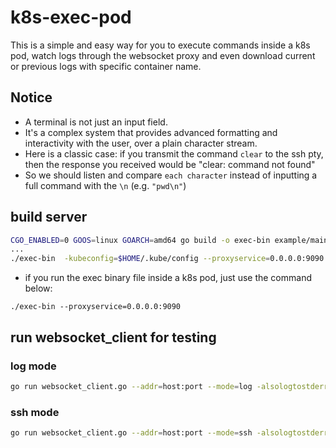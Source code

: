 # k8s-exec-pod
This is a simple and easy way for you to execute commands inside a k8s pod, watch logs through the websocket proxy and even download current or previous logs with specific container name.

## Notice
- A terminal is not just an input field. 
- It's a complex system that provides advanced formatting and interactivity with the user, over a plain character stream.
- Here is a classic case: if you transmit the command `clear` to the ssh pty, then the response you received would be "clear: command not found"
- So we should listen and compare `each character` instead of inputting a full command with the `\n` (e.g. `"pwd\n"`)

## build server
```sh
CGO_ENABLED=0 GOOS=linux GOARCH=amd64 go build -o exec-bin example/main.go
...
./exec-bin  -kubeconfig=$HOME/.kube/config --proxyservice=0.0.0.0:9090
```
- if you run the exec binary file inside a k8s pod, just use the command below:
```
./exec-bin --proxyservice=0.0.0.0:9090
```

## run websocket_client for testing

### log mode
```sh
go run websocket_client.go --addr=host:port --mode=log -alsologtostderr=true -v=4
```

### ssh mode
```sh
go run websocket_client.go --addr=host:port --mode=ssh -alsologtostderr=true -v=4
```

